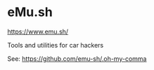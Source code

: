 # eMu.sh
https://www.emu.sh/

Tools and utilities for car hackers

See: https://github.com/emu-sh/.oh-my-comma
